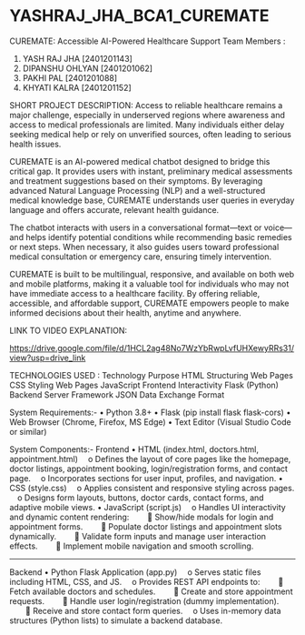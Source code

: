 # YASHRAJ_JHA_BCA1_CUREMATE
CUREMATE: Accessible AI-Powered Healthcare Support
Team Members :
1. YASH RAJ JHA [2401201143]
2. DIPANSHU OHLYAN [2401201062]
3. PAKHI PAL [2401201088]
4. KHYATI KALRA [2401201152]

SHORT PROJECT DESCRIPTION:
Access to reliable healthcare remains a major challenge, especially in underserved regions where awareness and access to medical professionals are limited. Many individuals either delay seeking medical help or rely on unverified sources, often leading to serious health issues.

CUREMATE is an AI-powered medical chatbot designed to bridge this critical gap. It provides users with instant, preliminary medical assessments and treatment suggestions based on their symptoms. By leveraging advanced Natural Language Processing (NLP) and a well-structured medical knowledge base, CUREMATE understands user queries in everyday language and offers accurate, relevant health guidance.

The chatbot interacts with users in a conversational format—text or voice—and helps identify potential conditions while recommending basic remedies or next steps. When necessary, it also guides users toward professional medical consultation or emergency care, ensuring timely intervention.

CUREMATE is built to be multilingual, responsive, and available on both web and mobile platforms, making it a valuable tool for individuals who may not have immediate access to a healthcare facility. By offering reliable, accessible, and affordable support, CUREMATE empowers people to make informed decisions about their health, anytime and anywhere.

LINK TO VIDEO EXPLANATION:

https://drive.google.com/file/d/1HCL2ag48No7WzYbRwpLvfUHXewyRRs31/view?usp=drive_link

TECHNOLOGIES USED :
Technology	      Purpose
HTML       	      Structuring Web Pages
CSS	              Styling Web Pages
JavaScript	      Frontend Interactivity
Flask (Python)   	Backend Server Framework
JSON	            Data Exchange Format

System Requirements:-
• Python 3.8+
• Flask (pip install flask flask-cors)
• Web Browser (Chrome, Firefox, MS Edge)
• Text Editor (Visual Studio Code or similar)

System Components:-
Frontend
• HTML (index.html, doctors.html, appointment.html)
 o Defines the layout of core pages like the homepage, doctor listings, appointment booking, login/registration forms, and contact page.
 o Incorporates sections for user input, profiles, and navigation.
• CSS (style.css)
 o Applies consistent and responsive styling across pages.
 o Designs form layouts, buttons, doctor cards, contact forms, and adaptive mobile views.
• JavaScript (script.js)
 o Handles UI interactivity and dynamic content rendering:
   Show/hide modals for login and appointment forms.
   Populate doctor listings and appointment slots dynamically.
   Validate form inputs and manage user interaction effects.
   Implement mobile navigation and smooth scrolling.
________________________________________
Backend
• Python Flask Application (app.py)
 o Serves static files including HTML, CSS, and JS.
 o Provides REST API endpoints to:
   Fetch available doctors and schedules.
   Create and store appointment requests.
   Handle user login/registration (dummy implementation).
   Receive and store contact form queries.
 o Uses in-memory data structures (Python lists) to simulate a backend database.

 

